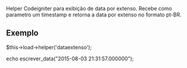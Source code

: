 Helper Codeigniter para exibição de data por extenso.
Recebe como parametro um timestamp e retorna a data por extenso no formato pt-BR.

<h2>Exemplo</h2>
$this->load->helper('dataextenso');

echo escrever_data("2015-08-03 21:31:57.000000");
